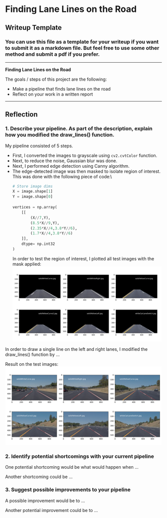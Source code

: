 # **Finding Lane Lines on the Road** 

## Writeup Template

### You can use this file as a template for your writeup if you want to submit it as a markdown file. But feel free to use some other method and submit a pdf if you prefer.

---

**Finding Lane Lines on the Road**

The goals / steps of this project are the following:
* Make a pipeline that finds lane lines on the road
* Reflect on your work in a written report


[//]: # (Image References)

[test_images]: ./test_images_writeup.png "Test images"
[test_mask]: ./test_images_masked.png "Test region of interest"
---

## Reflection

### 1. Describe your pipeline. As part of the description, explain how you modified the draw_lines() function.

My pipeline consisted of 5 steps. 
* First, I converted the images to grayscale using `cv2.cvtColor` function.
* Next, to reduce the noise, Gaussian blur was done.
* Next, I performed edge detection using Canny algorithm.
* The edge-detected image was then masked to isolate region of interest. This was done with the following piece of code:\
    ``` python
    # Store image dims
    X = image.shape[1]
    Y = image.shape[0]

    vertices = np.array(
        [[
            (X//7,Y),
            (8.5*X//9,Y),
            (2.35*X//4,3.8*Y//6),
            (1.7*X//4,3.8*Y//6)
        ]], 
        dtype= np.int32
    )
    ```
    In order to test the region of interest, I plotted all test images with the mask applied:\
    ![alt text][test_mask]

In order to draw a single line on the left and right lanes, I modified the draw_lines() function by ...


Result on the test images:
![alt text][test_images]


### 2. Identify potential shortcomings with your current pipeline


One potential shortcoming would be what would happen when ... 

Another shortcoming could be ...


### 3. Suggest possible improvements to your pipeline

A possible improvement would be to ...

Another potential improvement could be to ...

